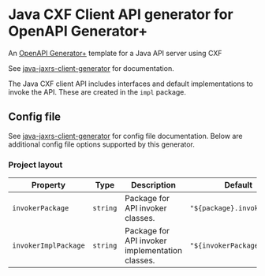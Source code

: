 # Java CXF Client API generator for OpenAPI Generator+

An [OpenAPI Generator+](https://github.com/karlvr/openapi-generator-plus) template for a Java API server using CXF

See [java-jaxrs-client-generator](https://github.com/karlvr/openapi-generator-plus-generators/tree/master/packages/java-jaxrs-client) for documentation.

The Java CXF client API includes interfaces and default implementations to invoke the API. These are created
in the `impl` package.

## Config file

See [java-jaxrs-client-generator](https://github.com/karlvr/openapi-generator-plus-generators/tree/master/packages/java-jaxrs-client) for config file
documentation. Below are additional config file options supported by this generator.

### Project layout

|Property|Type|Description|Default|
|--------|----|-----------|-------|
|`invokerPackage`|`string`|Package for API invoker classes.|`"${package}.invoker"`|
|`invokerImplPackage`|`string`|Package for API invoker implementation classes.|`"${invokerPackage}.impl"`|
